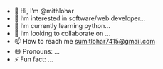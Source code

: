 - 👋 Hi, I’m @mithlohar
- 👀 I’m interested in software/web developer...
- 🌱 I’m currently learning python...
- 💞️ I’m looking to collaborate on ...
- 📫 How to reach me sumitlohar7415@gmail.com
- 😄 Pronouns: ...
- ⚡ Fun fact: ...

<!---
mithlohar144/mithlohar144 is a ✨ special ✨ repository because its `README.md` (this file) appears on your GitHub profile.
You can click the Preview link to take a look at your changes.
--->
